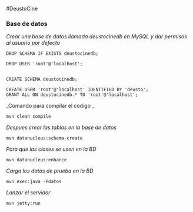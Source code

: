 #DeustoCine

### Base de datos
_Crear una base de datos llamada deustocinedb en MySQL y dar permisos al usuario por defecto_

```
DROP SCHEMA IF EXISTS deustocinedb;

DROP USER 'root'@'localhost';


CREATE SCHEMA deustocinedb;

CREATE USER 'root'@'localhost' IDENTIFIED BY 'deusto';
GRANT ALL ON deustocinedb.* TO 'root'@'localhost';
```


_Comando para compilar el codigo _

```
mvn clean compile
```


_Despues crear las tablas en la base de datos_

```
mvn datanucleus:schema-create
```

_Para que las clases se usen en la BD_

```
mvn datanucleus:enhance
```

_Carga los datos de prueba en la BD_

```
mvn exec:java -Pdatos
```
_Lanzar el servidor_

```
mvn jetty:run
```